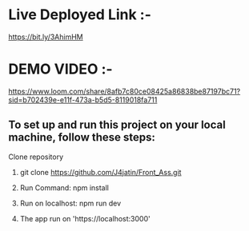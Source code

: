 # Live Deployed Link :-
https://bit.ly/3AhimHM


# DEMO VIDEO :-
 https://www.loom.com/share/8afb7c80ce08425a86838be87197bc71?sid=b702439e-e11f-473a-b5d5-8119018fa711 


## To set up and run this project on your local machine, follow these steps:


Clone repository

1. git clone https://github.com/J4jatin/Front_Ass.git

2. Run Command:
   npm install

3. Run on localhost:
   npm run dev

4. The app run on 'https://localhost:3000'

